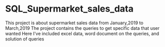 # SQL_Supermarket_sales_data
This project is about supermarket sales data from January,2019 to March,2019
The project contains the queries to get specific data that user wanted
Here I've included excel data, word document on the queries, and solution of queries
